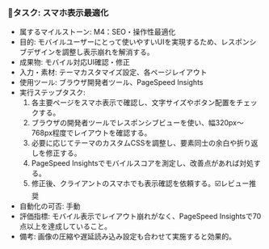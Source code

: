 ### 🔹タスク: スマホ表示最適化
- 属するマイルストーン: M4：SEO・操作性最適化
- 目的: モバイルユーザーにとって使いやすいUIを実現するため、レスポンシブデザインを調整し表示崩れを解消する。
- 成果物: モバイル対応UI確認・修正
- 入力・素材: テーマカスタマイズ設定、各ページレイアウト
- 使用ツール: ブラウザ開発者ツール、PageSpeed Insights
- 実行ステップタスク:
  1. 各主要ページをスマホ表示で確認し、文字サイズやボタン配置をチェックする。
  2. ブラウザの開発者ツールでレスポンシブビューを使い、幅320px〜768px程度でレイアウトを確認する。
  3. 必要に応じてテーマのカスタムCSSを調整し、要素同士の余白や折り返しを修正する。
  4. PageSpeed Insightsでモバイルスコアを測定し、改善点があれば対処する。
  5. 修正後、クライアントのスマホでも表示確認を依頼する。☑️レビュー推奨
- 自動化の可否: 手動
- 評価指標: モバイル表示でレイアウト崩れがなく、PageSpeed Insightsで70点以上を達成していること。
- 備考: 画像の圧縮や遅延読み込み設定も合わせて実施すると効果的。
